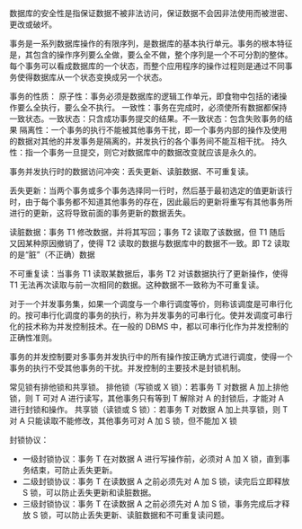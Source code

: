 数据库的安全性是指保证数据不被非法访问，保证数据不会因非法使用而被泄密、更改或破坏。

事务是一系列数据库操作的有限序列，是数据库的基本执行单元。事务的根本特征是，其包含的操作序列要么全做，要么全不做，整个序列是一个不可分割的整体。
每个事务可以看成数据库的一个状态，而整个应用程序的操作过程则是通过不同事务使得数据库从一个状态变换成另一个状态。

事务的性质：
原子性：事务必须是数据库的逻辑工作单元，即食物中包括的诸操作要么全执行，要么全不执行。
一致性：事务在完成时，必须使所有数据都保持一致状态。一致状态：只含成功事务提交的结果。不一致状态：包含失败事务的结果
隔离性：一个事务的执行不能被其他事务干扰，即一个事务内部的操作及使用的数据对其他的并发事务是隔离的，并发执行的各个事务间不能互相干扰。
持久性：指一个事务一旦提交，则它对数据库中的数据改变就应该是永久的。

事务并发执行时的数据访问冲突：丢失更新、读脏数据、不可重复读。

丢失更新：当两个事务或多个事务选择同一行时，然后基于最初选定的值更新该行时，由于每个事务都不知道其他事务的存在，因此最后的更新将重写有其他事务所进行的更新，这将导致前面的事务更新的数据丢失。

读脏数据：事务 T1 修改数据，并将其写回；事务 T2 读取了该数据，但 T1 随后又因某种原因撤销了，使得 T2 读取的数据与数据库中的数据不一致。即 T2 读取的是“脏”（不正确）数据

不可重复读：当事务 T1 读取某数据后，事务 T2 对该数据执行了更新操作，使得 T1 无法再次读取与前一次相同的数据。这种数据不一致称为不可重复读。

对于一个并发事务集，如果一个调度与一个串行调度等价，则称该调度是可串行化的。按可串行化调度的事务的执行，称为并发事务的可串行化。使并发调度可串行化的技术称为并发控制技术。在一般的 DBMS 中，都以可串行化作为并发控制的正确性准则。

事务的并发控制要对多事务并发执行中的所有操作按正确方式进行调度，使得一个事务的执行不受其他事务的干扰。并发控制的主要技术是封锁机制。

常见锁有排他锁和共享锁。
排他锁（写锁或 X 锁）：若事务 T 对数据 A 加上排他锁，则 T 可对 A 进行读写，其他事务只有等到 T 解除对 A 的封锁后，才能对 A 进行封锁和操作。
共享锁（读锁或 S 锁）：若事务 T 对数据 A 加上共享锁，则 T 对 A 只能读取不能修改，其他事务可对 A 加 S 锁，但不能加 X 锁

封锁协议：

- 一级封锁协议：事务 T 在对数据 A 进行写操作前，必须对 A 加 X 锁，直到事务结束，可防止丢失更新。
- 二级封锁协议：事务 T 在读数据 A 之前必须先对 A 加 S 锁，读完后立即释放 S 锁，可以防止丢失更新和读脏数据。
- 三级封锁协议：事务 T 在读数据 A 之前必须先对 A 加 S 锁，事务完成后才释放 S 锁，可以防止丢失更新、读脏数据和不可重复读问题。
